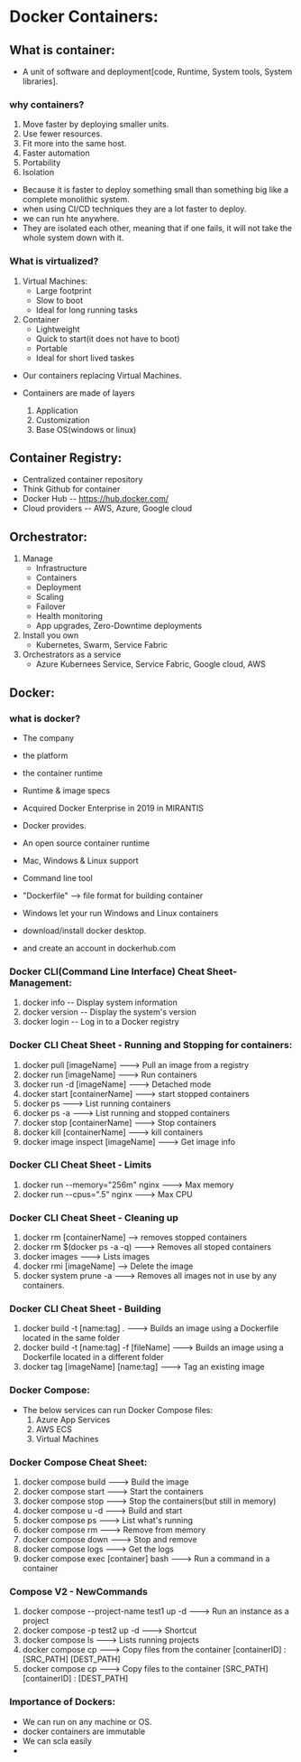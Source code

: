 # Docker Containers:

## What is container:
* A unit of software and deployment[code, Runtime, System tools, System libraries].

### why containers?
1. Move faster by deploying smaller units.
2. Use fewer resources.
3. Fit more into the same host.
4. Faster automation
5. Portability
6. Isolation
   
* Because it is faster to deploy something small than something big like a complete monolithic system.
* when using CI/CD techniques they are a lot faster to deploy.
* we can run hte anywhere.
* They are isolated each other, meaning that if one fails, it will not take the whole system down with it.

### What is virtualized?
1. Virtual Machines:
     * Large footprint
     * Slow to boot
     * Ideal for long running tasks
2. Container
     * Lightweight
     * Quick to start(it does not have to boot)
     * Portable
     * Ideal for short lived taskes
* Our containers replacing Virtual Machines.

* Containers are made of layers
    1. Application   
    2. Customization                                   
    3. Base OS(windows or linux) 

       
## Container Registry:
* Centralized container repository
* Think Github for container
* Docker Hub
    -- https://hub.docker.com/
* Cloud providers
    -- AWS, Azure, Google cloud

## Orchestrator:
1. Manage
     * Infrastructure
     * Containers
     * Deployment
     * Scaling
     * Failover
     * Health monitoring
     * App upgrades, Zero-Downtime deployments
2. Install you own
     * Kubernetes, Swarm, Service Fabric
3. Orchestrators as a service
     * Azure Kubernees Service, Service Fabric, Google cloud, AWS

## Docker:
### what is docker?
* The company
* the platform
* the container runtime
* Runtime & image specs
* Acquired Docker Enterprise in 2019 in MIRANTIS

* Docker provides.
* An open source container runtime
* Mac, Windows & Linux support
* Command line tool
* "Dockerfile" --> file format for building container
* Windows let your run Windows and Linux containers

* download/install docker desktop.
* and create an account in dockerhub.com

### Docker CLI(Command Line Interface) Cheat Sheet-Management:
1. docker info
     -- Display system information
2. docker version
     -- Display the system's version
3. docker login
     -- Log in to a Docker registry

### Docker CLI Cheat Sheet - Running and Stopping for containers:
1. docker pull [imageName] ---> Pull an image from a registry
2. docker run [imageName] ---> Run containers
3. docker run -d [imageName] ---> Detached mode
4. docker start [containerName] ---> start stopped containers
5. docker ps ---> List running containers
6. docker ps -a ---> List running and stopped containers
7. docker stop [containerName] ---> Stop containers
8. docker kill [containerName] ---> kill containers
9. docker image inspect [imageName] ---> Get image info


### Docker CLI Cheat Sheet - Limits
1. docker run --memory="256m" nginx ---> Max memory
2. docker run --cpus=".5" nginx ---> Max CPU

### Docker CLI Cheat Sheet - Cleaning up
1. docker rm [containerName] --> removes stopped containers
2. docker rm $(docker ps -a -q) ---> Removes all stoped containers
3. docker images ---> Lists images
4. docker rmi [imageName] --> Delete the image
5. docker system prune -a ---> Removes all images not in use by any containers.

### Docker CLI Cheat Sheet - Building
1. docker build -t [name:tag] .  ---> Builds an image using a Dockerfile located in 
                                      the same folder
2. docker build -t [name:tag] -f [fileName] ---> Builds an image using a Dockerfile  located in a different folder
3. docker tag [imageName] [name:tag]  ---> Tag an existing image

### Docker Compose:
* The below services can run Docker Compose files:
    1. Azure App Services
    2. AWS ECS
    3. Virtual Machines
 
### Docker Compose Cheat Sheet:
1. docker compose build ---> Build the image
2. docker compose start ---> Start the containers
3. docker compose stop  ---> Stop the containers(but still in memory)
4. docker compose u -d ---> Build and start
5. docker compose ps ---> List what's running
6. docker compose rm ---> Remove from memory
7. docker compose down ---> Stop and remove
8. docker compose logs ---> Get the logs
9. docker compose exec [container] bash ---> Run a command in a container

### Compose V2 - NewCommands
1. docker compose --project-name test1 up -d ---> Run an instance as a project
2. docker compose -p test2 up -d ---> Shortcut
3. docker compose ls ---> Lists running projects
4. docker compose cp ---> Copy files from the container
   [containerID] : [SRC_PATH] [DEST_PATH]
5. docker compose cp ---> Copy files to the container
   [SRC_PATH] [containerID] : [DEST_PATH]

   
### Importance of Dockers:
* We can run on any machine or OS.
* docker containers are immutable
* We can scla easily
* 
